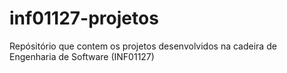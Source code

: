 # inf01127-projetos
Repósitório que contem os projetos desenvolvidos na cadeira de Engenharia de Software (INF01127)
